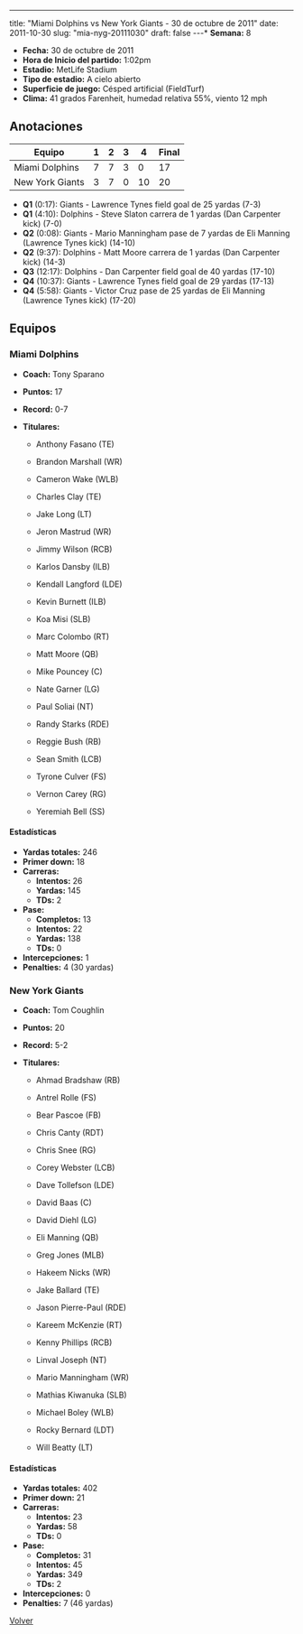 ---
title: "Miami Dolphins vs New York Giants - 30 de octubre de 2011"
date: 2011-10-30
slug: "mia-nyg-20111030"
draft: false
---* **Semana:** 8
* **Fecha:** 30 de octubre de 2011
* **Hora de Inicio del partido:** 1:02pm
* **Estadio:** MetLife Stadium
* **Tipo de estadio:** A cielo abierto
* **Superficie de juego:** Césped artificial (FieldTurf)
* **Clima:** 41 grados Farenheit, humedad relativa 55%, viento 12 mph




## Anotaciones
| Equipo | 1 | 2 | 3 | 4 | Final |
|--------|---|---|---|---|-------|
| Miami Dolphins  | 7 | 7 | 3 | 0  | 17 |
| New York Giants  | 3 | 7 | 0 | 10  | 20 |
* **Q1** (0:17): Giants - Lawrence Tynes field goal de 25 yardas (7-3)
* **Q1** (4:10): Dolphins - Steve Slaton carrera de 1 yardas (Dan Carpenter kick) (7-0)
* **Q2** (0:08): Giants - Mario Manningham pase de 7 yardas de Eli Manning (Lawrence Tynes kick) (14-10)
* **Q2** (9:37): Dolphins - Matt Moore carrera de 1 yardas (Dan Carpenter kick) (14-3)
* **Q3** (12:17): Dolphins - Dan Carpenter field goal de 40 yardas (17-10)
* **Q4** (10:37): Giants - Lawrence Tynes field goal de 29 yardas (17-13)
* **Q4** (5:58): Giants - Victor Cruz pase de 25 yardas de Eli Manning (Lawrence Tynes kick) (17-20)


## Equipos


### Miami Dolphins
* **Coach:** Tony Sparano
* **Puntos:** 17
* **Record:** 0-7
* **Titulares:** 

  * Anthony Fasano (TE) 

  * Brandon Marshall (WR) 

  * Cameron Wake (WLB) 

  * Charles Clay (TE) 

  * Jake Long (LT) 

  * Jeron Mastrud (WR) 

  * Jimmy Wilson (RCB) 

  * Karlos Dansby (ILB) 

  * Kendall Langford (LDE) 

  * Kevin Burnett (ILB) 

  * Koa Misi (SLB) 

  * Marc Colombo (RT) 

  * Matt Moore (QB) 

  * Mike Pouncey (C) 

  * Nate Garner (LG) 

  * Paul Soliai (NT) 

  * Randy Starks (RDE) 

  * Reggie Bush (RB) 

  * Sean Smith (LCB) 

  * Tyrone Culver (FS) 

  * Vernon Carey (RG) 

  * Yeremiah Bell (SS) 

#### Estadísticas
* **Yardas totales:** 246
* **Primer down:** 18
* **Carreras:**
  * **Intentos:** 26
  * **Yardas:** 145
  * **TDs:** 2
* **Pase:**
  * **Completos:** 13
  * **Intentos:** 22
  * **Yardas:** 138
  * **TDs:** 0
* **Intercepciones:** 1
* **Penalties:** 4 (30 yardas)

### New York Giants
* **Coach:** Tom Coughlin
* **Puntos:** 20
* **Record:** 5-2
* **Titulares:** 

  * Ahmad Bradshaw (RB) 

  * Antrel Rolle (FS) 

  * Bear Pascoe (FB) 

  * Chris Canty (RDT) 

  * Chris Snee (RG) 

  * Corey Webster (LCB) 

  * Dave Tollefson (LDE) 

  * David Baas (C) 

  * David Diehl (LG) 

  * Eli Manning (QB) 

  * Greg Jones (MLB) 

  * Hakeem Nicks (WR) 

  * Jake Ballard (TE) 

  * Jason Pierre-Paul (RDE) 

  * Kareem McKenzie (RT) 

  * Kenny Phillips (RCB) 

  * Linval Joseph (NT) 

  * Mario Manningham (WR) 

  * Mathias Kiwanuka (SLB) 

  * Michael Boley (WLB) 

  * Rocky Bernard (LDT) 

  * Will Beatty (LT) 

#### Estadísticas
* **Yardas totales:** 402
* **Primer down:** 21
* **Carreras:**
  * **Intentos:** 23
  * **Yardas:** 58
  * **TDs:** 0
* **Pase:**
  * **Completos:** 31
  * **Intentos:** 45
  * **Yardas:** 349
  * **TDs:** 2
* **Intercepciones:** 0
* **Penalties:** 7 (46 yardas)


[Volver](/historia/2011)
